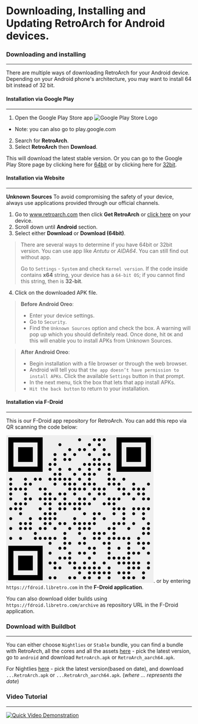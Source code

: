 # Downloading, Installing and Updating RetroArch for Android devices.

### Downloading and installing
___
There are multiple ways of downloading RetroArch for your Android device. Depending on your Android phone's architecture, you may want to install 64 bit instead of 32 bit.

#### Installation via Google Play
___
1. Open the Google Play Store app ![Google Play Store Logo](../image/guides/google-playstore-logo.png)
 * Note: you can also go to play.google.com
2. Search for **RetroArch**.
3. Select **RetroArch** then **Download**.

This will download the latest stable version. Or you can go to the Google Play Store page by clicking here for [64bit](https://play.google.com/store/apps/details?id=com.retroarch.aarch64&hl=en_US "RetroArch64") or by clicking here for [32bit](https://play.google.com/store/apps/details?id=com.retroarch&hl=en "RetroArch").

#### Installation via Website
___
**Unknown Sources** To avoid compromising the safety of your device, always use applications provided through our official channels.

1. Go to www.retroarch.com then click **Get RetroArch** or [click here](https://www.retroarch.com/?page=platforms) on your device.
2. Scroll down until **Android** section.
3. Select either **Download** or **Download (64bit)**.
> There are several ways to determine if you have 64bit or 32bit version. You can use app like *Antutu* or *AIDA64*. You can still find out without app.
>>
>Go to `Settings` - `System` and check `Kernel version`. If the code inside contains **x64** string, your device has a `64-bit OS`; if you cannot find this string, then is **32-bit**.
4. Click on the downloaded APK file.

> **Before Android Oreo**:
>>
> * Enter your device settings.
> * Go to `Security`.
> * Find the `Unknown Sources` option and check the box. A warning will pop up which you should definitely read. Once done, hit `OK` and this will enable you to install APKs from Unknown Sources.

> **After Android Oreo**:
>>
> * Begin installation with a file browser or through the web browser.
> * Android will tell you that `the app doesn’t have permission to install APKs`. Click the available `Settings` button in that prompt.
> * In the next menu, tick the box that lets that app install APKs.
> * `Hit the back button` to return to your installation.

#### Installation via F-Droid
___
This is our F-Droid app repository for RetroArch. You can add this repo via QR scanning the code below:

![QR Code](../image/guides/qr-code.png).
or by entering `https://fdroid.libretro.com` in the **F-Droid application**.

You can also download older builds using `https://fdroid.libretro.com/archive` as repository URL in the F-Droid application.

### Download with Buildbot
___
You can either choose `Nightlies` or `Stable` bundle, you can find a bundle with RetroArch, all the cores and all the assets [here](https://buildbot.libretro.com/stable/) - pick the latest version, go to `android` and download `RetroArch.apk` or `RetroArch_aarch64.apk`.

For Nightlies [here](https://buildbot.libretro.com/nightly/android/) - pick the latest version(based on date), and download `...RetroArch.apk` or `...RetroArch_aarch64.apk`.
(*where ... represents the date*)

### Video Tutorial
___
[![Quick Video Demonstration](http://img.youtube.com/vi/dqx5c28pT3o/0.jpg)](http://www.youtube.com/watch?v=dqx5c28pT3o)